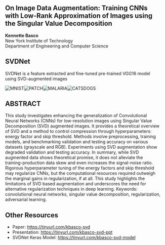 
## On Image Data Augmentation: Training CNNs with Low-Rank Approximation of Images using the Singular Value Decomposition

**Kennette Basco**  
New York Institute of Technology  
Department of Engineering and Computer Science

## SVDNet
SVDNet is a feature extracted and fine-tuned pre-trained VGG16 model using SVD-augmented images


![MNIST](/resources/mnist.gif)![PATCH](/resources/patch_camelyon.gif)![MALARIA](/resources/malaria.gif)![CATSDOGS](/resources/cats_vs_dogs.gif)

## ABSTRACT
This study investigates enhancing the generalization of Convolutional Neural Networks (CNNs) for low-resolution images using Singular Value Decomposition (SVD) augmented images. It provides a theoretical overview of SVD and a method to control compression through hyperparameters: energy factor and skip threshold. Methods involve preprocessing, training models, and benchmarking validation and testing accuracy on various datasets (grayscale and RGB). Experiments using SVD augmentation show degraded validation and testing accuracy. In summary, while SVD augmented data shows theoretical promise, it does not alleviate the training-production data skew and even increases the signal-noise ratio. Rigorous hyperparameter tuning of the energy factors and skip threshold may regularize CNNs, but the computational resources required outweigh the marginal gains in regularization, if at all. This study highlights the limitations of SVD based augmentation and underscores the need for alternative regularization techniques in deep learning.
Keywords: convolutional neural networks, singular value decomposition, regularization, adversarial learning.


## Other Resources
- Paper: https://tinyurl.com/kbasco-svd
- Presentation: https://tinyurl.com/kbasco-svd-ppt
- SVDNet Keras Model: https://tinyurl.com/kbasco-svd-model
